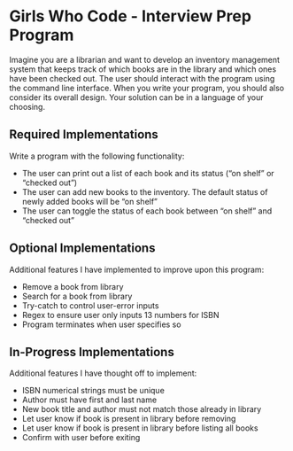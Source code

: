 # Girls Who Code - Interview Prep Program
Imagine you are a librarian and want to develop an inventory management system that keeps track of which
books are in the library and which ones have been checked out. The user should interact with the program using the command line interface. When you write your program, you should also consider its overall design. Your solution can be in a language of your choosing.

## Required Implementations
Write a program  with the following functionality:
- The user can print out a list of each book and its status (“on shelf” or “checked out”) 
- The user can add new books to the inventory. The default status of newly added books will be “on shelf”
- The user can toggle the status of each book between “on shelf” and “checked out”

## Optional Implementations
Additional features I have implemented to improve upon this program:
- Remove a book from library
- Search for a book from library
- Try-catch to control user-error inputs
- Regex to ensure user only inputs 13 numbers for ISBN
- Program terminates when user specifies so

## In-Progress Implementations
Additional features I have thought off to implement:
- ISBN numerical strings must be unique
- Author must have first and last name
- New book title and author must not match those already in library
- Let user know if book is present in library before removing
- Let user know if book is present in library before listing all books
- Confirm with user before exiting
